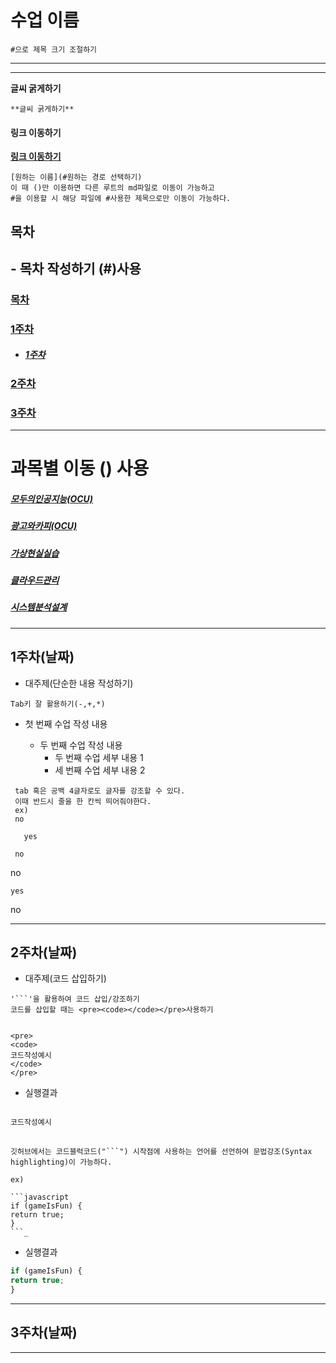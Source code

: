 # 수업 이름 


```
#으로 제목 크기 조절하기
```
<hr>
<hr>

**글씨 굵게하기**

```
**글씨 굵게하기**  
```  
#### 링크 이동하기

[**링크 이동하기**](#링크-이동하기)
```
[원하는 이름](#원하는 경로 선택하기)
이 때 ()만 이용하면 다른 루트의 md파일로 이동이 가능하고
#을 이용할 시 해당 파일에 #사용한 제목으로만 이동이 가능하다.
```

## 목차
## - 목차 작성하기 (#)사용 

### [**목차**](#목차)
### [**1주차**](#1주차날짜)
- ##### [**1주차**](#1주차)
### [**2주차**](#2주차날짜)
### [**3주차**](#3주차날짜)
<hr>

# **과목별 이동 () 사용**
##### [**모두의인공지능(OCU)**](../1.모두의%20인공지능(OCU)/수업내용.md)
##### [**광고와카피(OCU)**](../2.광고와카피(OCU)/수업내용.md)
##### [**가상현실실습**](../3.가상현실실습/수업내용.md)
##### [**클라우드관리**](../4.시스템분석설계(종합설계)/수업내용.md)
##### [**시스템분석설계**](../5.클라우드관리/수업내용.md)

<hr>

## 1주차(날짜)
 - 대주제(단순한 내용 작성하기)
  ```
  Tab키 잘 활용하기(-,+,*)
  ```

    
- 첫 번째 수업 작성 내용

    - 두 번째 수업 작성 내용
      - 두 번째 수업 세부 내용 1
      - 세 번째 수업 세부 내용 2 
  
 
 ```
  tab 혹은 공백 4글자로도 글자를 강조할 수 있다.
  이때 반드시 줄을 한 칸씩 띄어줘야한다.
  ex)
  no
    
    yes
  
  no
  ```
  no

    yes

no

  
   
  


<hr>

## 2주차(날짜)
- 대주제(코드 삽입하기)

```
'```'을 활용하여 코드 삽입/강조하기
코드를 삽입할 때는 <pre><code></code></pre>사용하기


```
```
<pre>
<code>
코드작성예시
</code>
</pre>
``` 
- 실행결과
<pre>
<code>
코드작성예시
</code>
</pre>


```
깃허브에서는 코드블럭코드("```") 시작점에 사용하는 언어를 선언하여 문법강조(Syntax highlighting)이 가능하다.

ex) 

```javascript
if (gameIsFun) {
return true;
}
```_
```
- 실행결과
```javascript
if (gameIsFun) {
return true;
}
```



<hr>

## 3주차(날짜)

<hr>

 
